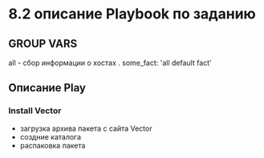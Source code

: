 # 8.2 описание Playbook по заданию

## GROUP VARS
all - сбор информации о хостах . some_fact: 'all default fact'


## Описание Play 

### Install Vector

 - загрузка архива пакета с сайта Vector
 - создние каталога
 - распаковка пакета